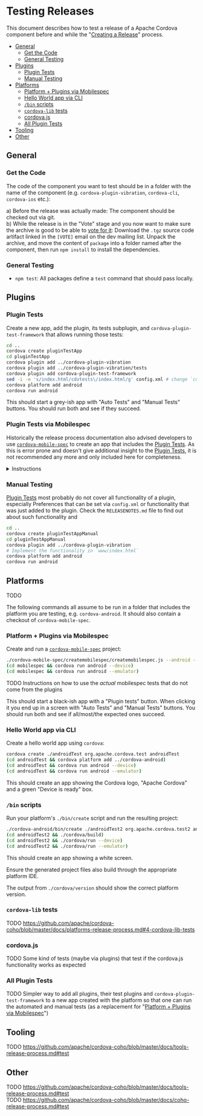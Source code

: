# Testing Releases

This document describes how to test a release of a Apache Cordova component before and while the "[Creating a Release](release-process.md)" process.

- [General](#general)
  * [Get the Code](#get-the-code)
  * [General Testing](#general-testing)
- [Plugins](#plugins)
  * [Plugin Tests](#plugin-tests)
  * [Manual Testing](#manual-testing)
- [Platforms](#platforms)
  * [Platform + Plugins via Mobilespec](#platform--plugins-via-mobilespec)
  * [Hello World app via CLI](#hello-world-app-via-cli)
  * [`/bin` scripts](#bin-scripts)
  * [`cordova-lib` tests](#cordova-lib-tests)
  * [cordova.js](#cordovajs)
  * [All Plugin Tests](#all-plugin-tests)
- [Tooling](#tooling)
- [Other](#other)

## General

### Get the Code

The code of the component you want to test should be in a folder with the name of the component (e.g. `cordova-plugin-vibration`, `cordova-cli`, `cordova-ios` etc.):

a) Before the release was actually made: The component should be checked out via git.  
b) While the release is in the "Vote" stage and you now want to make sure the archive is good to be able to [vote for it](verify-release-vote.md): Download the `.tgz` source code artifact linked in the `[VOTE]` email on the dev mailing list. Unpack the archive, and move the content of `package` into a folder named after the component, then run `npm install` to install the dependencies.

### General Testing

- `npm test`: All packages define a `test` command that should pass locally.

## Plugins

### Plugin Tests

Create a new app, add the plugin, its tests subplugin, and `cordova-plugin-test-framework` that allows running those tests:

```bash
cd ..
cordova create pluginTestApp
cd pluginTestApp
cordova plugin add ../cordova-plugin-vibration
cordova plugin add ../cordova-plugin-vibration/tests
cordova plugin add cordova-plugin-test-framework
sed -i -e 's/index.html/cdvtests\/index.html/g' config.xml # change `config.xml` to contain `<content src="cdvtests/index.html" />`
cordova platform add android
cordova run android
```

This should start a grey-ish app with "Auto Tests" and "Manual Tests" buttons. You should run both and see if they succeed.

### Plugin Tests via Mobilespec

Historically the release process documentation also advised developers to use [`cordova-mobile-spec`](https://github.com/apache/cordova-mobile-spec) to create an app that includes the [Plugin Tests](#plugin-tests). As this is error prone and doesn't give additional insight to the [Plugin Tests](#plugin-tests), it is not recommended any more and only included here for completeness.

<details>
  <summary>Instructions</summary>

```bash
node cordova-mobile-spec/createmobilespec/createmobilespec.js --android --global --plugins="cordova-plugin-vibration"
```

This should start a black-ish app with a "Plugin tests" button. When clicking it you end up in a screen with "Auto Tests" and "Manual Tests" buttons. You should run both and see if all/most/the expected ones succeed.
</details>

### Manual Testing

[Plugin Tests](#plugin-tests) most probably do not cover all functionality of a plugin, especially Preferences that can be set via `config.xml` or functionality that was just added to the plugin. Check the `RELEASENOTES.md` file to find out about such functionality and 

```bash
cd ..
cordova create pluginTestAppManual
cd pluginTestAppManual
cordova plugin add ../cordova-plugin-vibration
# Implement the functionality in `www/index.html`
cordova platform add android
cordova run android
```

## Platforms

TODO

The following commands all assume to be run in a folder that includes the platform you are testing, e.g. `cordova-android`. It should also contain a checkout of `cordova-mobile-spec`.

### Platform + Plugins via Mobilespec

Create and run a [`cordova-mobile-spec`](https://github.com/apache/cordova-mobile-spec/) project:

```bash
./cordova-mobile-spec/createmobilespec/createmobilespec.js --android --forceplugins
(cd mobilespec && cordova run android --device)
(cd mobilespec && cordova run android --emulator)
```

TODO Instructions on how to use the _actual_ mobilespec tests that do not come from the plugins

This should start a black-ish app with a "Plugin tests" button. When clicking it you end up in a screen with "Auto Tests" and "Manual Tests" buttons. You should run both and see if all/most/the expected ones succeed.

### Hello World app via CLI

Create a hello world app using `cordova`:

```bash
cordova create ./androidTest org.apache.cordova.test androidTest
(cd androidTest && cordova platform add ../cordova-android)
(cd androidTest && cordova run android --device)
(cd androidTest && cordova run android --emulator)
```

This should create an app showing the Cordova logo, "Apache Cordova" and a green "Device is ready" box.

### `/bin` scripts

Run your platform's `./bin/create` script and run the resulting project:

```bash
./cordova-android/bin/create ./androidTest2 org.apache.cordova.test2 androidTest2
(cd androidTest2 && ./cordova/build)
(cd androidTest2 && ./cordova/run --device)
(cd androidTest2 && ./cordova/run --emulator)
```

This should create an app showing a white screen.

Ensure the generated project files also build through the appropriate platform IDE.

The output from `./cordova/version` should show the correct platform version.

### `cordova-lib` tests

TODO https://github.com/apache/cordova-coho/blob/master/docs/platforms-release-process.md#4-cordova-lib-tests

### cordova.js

TODO Some kind of tests (maybe via plugins) that test if the cordova.js functionality works as expected

### All Plugin Tests

TODO Simpler way to add all plugins, their test plugins and `cordova-plugin-test-framework` to a new app created with the platform so that one can run the automated and manual tests (as a replacement for "[Platform + Plugins via Mobilespec](#platform--plugins-via-mobilespec)")


## Tooling

TODO https://github.com/apache/cordova-coho/blob/master/docs/tools-release-process.md#test

## Other

TODO https://github.com/apache/cordova-coho/blob/master/docs/tools-release-process.md#test  
TODO https://github.com/apache/cordova-coho/blob/master/docs/coho-release-process.md#test
